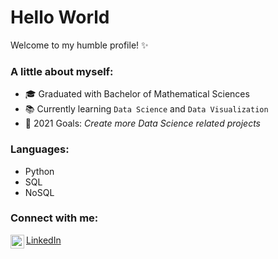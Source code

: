 # Hello World
Welcome to my humble profile! ✨ <br>

### A little about myself:
- 🎓 Graduated with Bachelor of Mathematical Sciences
- 📚 Currently learning `Data Science` and `Data Visualization`
- 📝 2021 Goals: *Create more Data Science related projects*

### Languages:
- Python
- SQL
- NoSQL

### Connect with me:
<img align="left" alt="Shafiq Debayan | LinkedIn" width="22px" src="https://cdn.jsdelivr.net/npm/simple-icons@v3/icons/linkedin.svg" /> [LinkedIn](https://www.linkedin.com/in/shafiqdebayan/)
